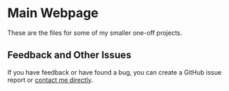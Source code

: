 # Main Webpage

These are the files for some of my smaller one-off projects.

## Feedback and Other Issues

If you have feedback or have found a bug, you can create a GitHub issue report or [contact me directly](https://contact.nhcarrigan.com).